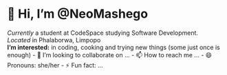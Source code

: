 <h1>👋 Hi, I’m @NeoMashego </h1>
<i>Currently</i> a student at CodeSpace studying Software Development.<br>
<i>Located</i> in Phalaborwa, Limpopo <br>
<strong>I’m interested:</strong> in coding, cooking and trying new things (some just once is enough)
- 💞️ I’m looking to collaborate on ...
- 📫 How to reach me ...
- 😄 Pronouns: she/her
- ⚡ Fun fact: ...

<!---
NeoMashego/NeoMashego is a ✨ special ✨ repository because its `README.md` (this file) appears on your GitHub profile.
You can click the Preview link to take a look at your changes.
--->
